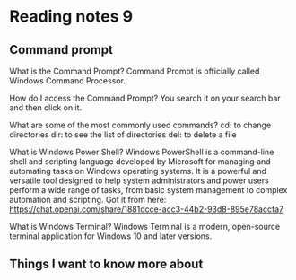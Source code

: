 # Reading notes 9

## Command prompt

What is the Command Prompt?
Command Prompt is officially called Windows Command Processor.

How do I access the Command Prompt?
You search it on your search bar and then click on it. 

What are some of the most commonly used commands?
cd: to change directories 
dir: to see the list of directories 
del: to delete a file 

What is Windows Power Shell?
Windows PowerShell is a command-line shell and scripting language developed by Microsoft for managing and automating tasks on Windows operating systems. It is a powerful and versatile tool designed to help system administrators and power users perform a wide range of tasks, from basic system management to complex automation and scripting.
Got it from here: https://chat.openai.com/share/1881dcce-acc3-44b2-93d8-895e78accfa7

What is Windows Terminal?
Windows Terminal is a modern, open-source terminal application for Windows 10 and later versions.

## Things I want to know more about
